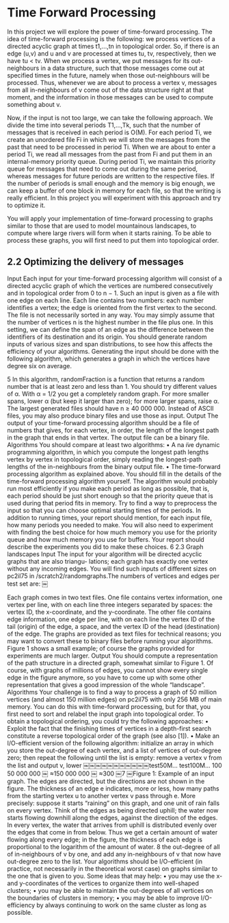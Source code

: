 # Time Forward Processing

In this project we will explore the power of time-forward processing. The idea of time-forward processing is the following: we process vertices of a directed acyclic graph at times t1,...,tn in topological order. So, if there is an edge (u,v) and u and v are processed at times tu, tv, respectively, then we have tu < tv. When we process a vertex, we put messages for its out- neighbours in a data structure, such that those messages come out at specified times in the future, namely when those out-neighbours will be processed. Thus, whenever we are about to process a vertex v, messages from all in-neighbours of v come out of the data structure right at that moment, and the information in those messages can be used to compute something about v.

Now, if the input is not too large, we can take the following approach. We divide the time into several periods T1,...,Tk, such that the number of messages that is received in each period is O(M). For each period Ti, we create an unordered file Fi in which we will store the messages from the past that need to be processed in period Ti. When we are about to enter a period Ti, we read all messages from the past from Fi and put them in an internal-memory priority queue. During period Ti, we maintain this priority queue for messages that need to come out during the same period, whereas messages for future periods are written to the respective files. If the number of periods is small enough and the memory is big enough, we can keep a buffer of one block in memory for each file, so that the writing is really efficient. In this project you will experiment with this approach and try to optimize it.

You will apply your implementation of time-forward processing to graphs similar to those that are used to model mountainous landscapes, to compute where large rivers will form when it starts raining. To be able to process these graphs, you will first need to put them into topological order.

## 2.2 Optimizing the delivery of messages
Input Each input for your time-forward processing algorithm will consist of a directed acyclic graph of which the vertices are numbered consecutively and in topological order from 0 to n − 1. Such an input is given as a file with one edge on each line. Each line contains two numbers: each number identifies a vertex; the edge is oriented from the first vertex to the second. The file is not necessarily sorted in any way. You may simply assume that the number of vertices n is the highest number in the file plus one.
In this setting, we can define the span of an edge as the difference between the identifiers of its destination and its origin. You should generate random inputs of various sizes and span distributions, to see how this affects the efficiency of your algorithms. Generating the input should be done with the following algorithm, which generates a graph in which the vertices have degree six on average.

5
In this algorithm, randomFraction is a function that returns a random number that is at least zero and less than 1. You should try different values of α. With α = 1/2 you get a completely random graph. For more smaller spans, lower α (but keep it larger than zero); for more larger spans, raise α. The largest generated files should have n ≥ 40 000 000. Instead of ASCII files, you may also produce binary files and use those as input.
Output The output of your time-forward processing algorithm should be a file of numbers that gives, for each vertex, in order, the length of the longest path in the graph that ends in that vertex. The output file can be a binary file.
Algorithms You should compare at least two algorithms:
• A na ̈ıve dynamic programming algorithm, in which you compute the longest path lengths vertex by vertex in topological order, simply reading the longest-path lengths of the in-neighbours from the binary output file.
• The time-forward processing algorithm as explained above.
You should fill in the details of the time-forward processing algorithm yourself.
The algorithm would probably run most efficiently if you make each period as long as possible, that is, each period should be just short enough so that the priority queue that is used during that period fits in memory. Try to find a way to preprocess the input so that you can choose optimal starting times of the periods. In addition to running times, your report should mention, for each input file, how many periods you needed to make.
You will also need to experiment with finding the best choice for how much memory you use for the priority queue and how much memory you use for buffers. Your report should describe the experiments you did to make these choices.
6
2.3 Graph landscapes
Input The input for your algorithm will be directed acyclic graphs that are also triangu- lations; each graph has exactly one vertex without any incoming edges. You will find such inputs of different sizes on pc2il75 in /scratch2/randomgraphs.The numbers of vertices and edges per test set are:
￼

Each graph comes in two text files. One file contains vertex information, one vertex per line, with on each line three integers separated by spaces: the vertex ID, the x-coordinate, and the y-coordinate. The other file contains edge information, one edge per line, with on each line the vertex ID of the tail (origin) of the edge, a space, and the vertex ID of the head (destination) of the edge. The graphs are provided as text files for technical reasons; you may want to convert these to binary files before running your algorithms. Figure 1 shows a small example; of course the graphs provided for experiments are much larger.
Output You should compute a representation of the path structure in a directed graph, somewhat similar to Figure 1. Of course, with graphs of millions of edges, you cannot show every single edge in the figure anymore, so you have to come up with some other representation that gives a good impression of the whole “landscape”.
Algorithms Your challenge is to find a way to process a graph of 50 million vertices (and almost 150 million edges) on pc2il75 with only 256 MB of main memory. You can do this with time-forward processing, but for that, you first need to sort and relabel the input graph into topological order.
To obtain a topological ordering, you could try the following approaches:
• Exploit the fact that the finishing times of vertices in a depth-first search constitute a reverse topological order of the graph (see also [1]).
• Make an I/O-efficient version of the following algorithm: initialize an array in which you store the out-degree of each vertex, and a list of vertices of out-degree zero; then repeat the following until the list is empty: remove a vertex v from the list and output v, lower
￼￼￼￼￼￼￼￼￼￼￼test50M... test100M... 100
50 000 000 ￼ ≈150 000 000 ￼ ≈300
￼7
￼Figure 1: Example of an input graph. The edges are directed, but the directions are not shown in the figure. The thickness of an edge e indicates, more or less, how many paths from the starting vertex u to another vertex v pass through e. More precisely: suppose it starts “raining” on this graph, and one unit of rain falls on every vertex. Think of the edges as being directed uphill; the water now starts flowing downhill along the edges, against the direction of the edges. In every vertex, the water that arrives from uphill is distributed evenly over the edges that come in from below. Thus we get a certain amount of water flowing along every edge; in the figure, the thickness of each edge is proportional to the logarithm of the amount of water.
8
the out-degree of all of in-neighbours of v by one, and add any in-neighbours of v that now have out-degree zero to the list.
Your algorithms should be I/O-efficient (in practice, not necessarily in the theoretical worst case) on graphs similar to the one that is given to you. Some ideas that may help:
• you may use the x- and y-coordinates of the vertices to organize them into well-shaped clusters;
• you may be able to maintain the out-degrees of all vertices on the boundaries of clusters in memory;
• you may be able to improve I/O-efficiency by always continuing to work on the same cluster as long as possible.
